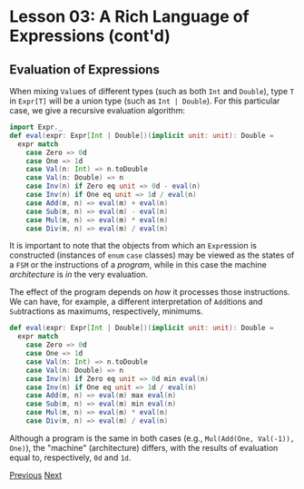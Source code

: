Lesson 03: A Rich Language of Expressions (cont'd)
==================================================

Evaluation of Expressions
-------------------------

When mixing `Val`ues of different types (such as both `Int` and `Double`), type `T` in `Expr[T]` will be a union type (such
as `Int | Double`). For this particular case, we give a recursive evaluation algorithm:

```Scala
import Expr._
def eval(expr: Expr[Int | Double])(implicit unit: unit): Double =
  expr match
    case Zero => 0d
    case One => 1d
    case Val(n: Int) => n.toDouble
    case Val(n: Double) => n
    case Inv(n) if Zero eq unit => 0d - eval(n)
    case Inv(n) if One eq unit => 1d / eval(n)
    case Add(m, n) => eval(m) + eval(n)
    case Sub(m, n) => eval(m) - eval(n)
    case Mul(m, n) => eval(m) * eval(n)
    case Div(m, n) => eval(m) / eval(n)
```

It is important to note that the objects from which an `Expr`ession is constructed (instances of `enum` `case` classes) may
be viewed as the states of a `FSM` or the instructions of a _program_, while in this case the machine _architecture_ is _in_
the very evaluation.

The effect of the program depends on _how_ it processes those instructions. We can have, for example, a different
interpretation of `Add`itions and `Sub`tractions as maximums, respectively, minimums.

```Scala
def eval(expr: Expr[Int | Double])(implicit unit: unit): Double =
  expr match
    case Zero => 0d
    case One => 1d
    case Val(n: Int) => n.toDouble
    case Val(n: Double) => n
    case Inv(n) if Zero eq unit => 0d min eval(n)
    case Inv(n) if One eq unit => 1d / eval(n)
    case Add(m, n) => eval(m) max eval(n)
    case Sub(m, n) => eval(m) min eval(n)
    case Mul(m, n) => eval(m) * eval(n)
    case Div(m, n) => eval(m) / eval(n)
```

Although a program is the same in both cases (e.g., `Mul(Add(One, Val(-1)), One)`), the "machine" (architecture) differs, with
the results of evaluation equal to, respectively, `0d` and `1d`.

[Previous](https://github.com/sjbiaga/kittens/blob/main/expr-01-trait/README.md) [Next](https://github.com/sjbiaga/kittens/blob/main/expr-03-swap/README.md)
